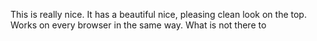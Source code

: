 This is really nice. It has a beautiful nice, pleasing clean look on the top. Works on every browser in the same way. What is not there to
